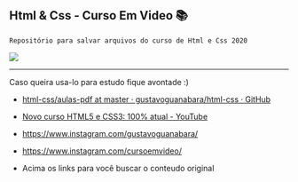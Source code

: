 ## Html & Css - Curso Em Video :books:

```
Repositório para salvar arquivos do curso de Html e Css 2020
```

![](/home/beemer/Documentos/Html-Css---Curso-em-Video/foto.jpg)

---

Caso queira usa-lo para estudo fique avontade :)



- [html-css/aulas-pdf at master · gustavoguanabara/html-css · GitHub](https://github.com/gustavoguanabara/html-css/tree/master/aulas-pdf)

- [Novo curso HTML5 e CSS3: 100% atual - YouTube](https://www.youtube.com/playlist?list=PLHz_AreHm4dkZ9-atkcmcBaMZdmLHft8n)

- https://www.instagram.com/gustavoguanabara/

- https://www.instagram.com/cursoemvideo/

- Acima os links para você buscar o conteudo original
